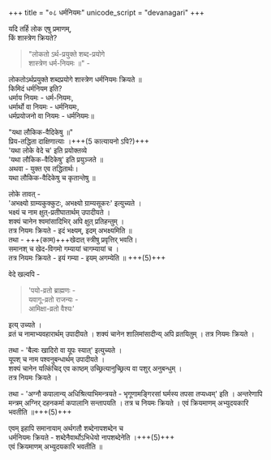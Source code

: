 +++
title = "०८ धर्मनियमः"
unicode_script = "devanagari"
+++

यदि तर्हि लोक एषु प्रमाणम्,  
किं शास्त्रेण क्रियते?  

> "लोकतो ऽर्थ-प्रयुक्ते शब्द-प्रयोगे  
> शास्त्रेण धर्म-नियमः ॥" -  

लोकतोऽर्थप्रयुक्ते शब्दप्रयोगे शास्त्रेण धर्मनियमः क्रियते ॥  
किमिदं धर्मनियम इति?  
धर्माय नियमः - धर्म-नियमः,  
धर्मार्थो वा नियमः - धर्मनियमः,  
धर्मप्रयोजनो वा नियमः - धर्मनियमः॥

"यथा लौकिक-वैदिकेषु ॥"  
प्रिय-तद्धिता दाक्षिणात्याः ।+++(5 कात्यायनो ऽपि?)+++  
'यथा लोके वेदे च' इति प्रयोक्तव्ये  
'यथा लौकिक-वैदिकेषु' इति प्रयुञ्जते ॥  
अथवा - युक्त एव तद्धितार्थः।  
यथा लौकिक-वैदिकेषु च कृतान्तेषु ॥  

लोके तावत् -  
'अभक्ष्यो ग्राम्यकुक्कुटः, अभक्ष्यो ग्राम्यसूकरः' इत्युच्यते ।  
भक्ष्यं च नाम क्षुत्-प्रतीघातार्थम् उपादीयते ।  
शक्यं चानेन श्वमांसादिभिर् अपि क्षुत् प्रतिहन्तुम् ।  
तत्र नियमः क्रियते - इदं भक्ष्यम्, इदम् अभक्ष्यमिति ॥  
तथा - +++(काम)+++खेदात् स्त्रीषु प्रवृत्तिर् भवति।  
समानश् च खेद-विगमो गम्यायां चागम्यायां च ।  
तत्र नियमः क्रियते - इयं गम्या - इयम् अगम्येति ॥ +++(5)+++  

वेदे खल्वपि -  

> 'पयो-व्रतो ब्राह्मणः -  
> यवागू-व्रतो राजन्यः -  
> आमिक्षा-व्रतो वैश्यः' 

इत्य् उच्यते ।  
व्रतं च नामाभ्यवहारार्थम् उपादीयते । शक्यं चानेन शालिमांसादीन्य् अपि व्रतयितुम् । तत्र नियमः क्रियते ।  

तथा - 'बैल्वः खादिरो वा यूपः स्यात्' इत्युच्यते ।  
यूपश् च नाम पश्वनुबन्धार्थम् उपादीयते ।  
शक्यं चानेन यत्किंचिद् एव काष्ठम् उच्छ्रित्यानुच्छ्रित्य वा पशुर् अनुबन्धुम् ।  
तत्र नियमः क्रियते ।  

तथा - 'अग्नौ कपालान्य् अधिश्रित्याभिमन्त्रयते - भृगूणामङ्गिरसां घर्मस्य तपसा तप्यध्वम्' इति । अन्तरेणापि मन्त्रम् अग्निर् दहनकर्मा कपालानि सन्तापयति । तत्र च नियमः क्रियते । एवं क्रियमाणम् अभ्युदयकारि भवतीति ॥+++(5)+++

एवम् इहापि समानायाम् अर्थगतौ शब्देनापशब्देन च  
धर्मनियमः क्रियते - शब्देनैवार्थोऽभिधेयो नापशब्देनेति ।+++(5)+++  
एवं क्रियमाणम् अभ्युदयकारि भवतीति ॥



